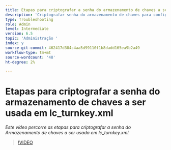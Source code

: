 ```yaml
---
title: Etapas para criptografar a senha do armazenamento de chaves a ser usada em lc_turnkey.xml
description: 'Criptografar senha do armazenamento de chaves para configurar no arquivo lc_turnkey.xml '
type: Troubleshooting
role: Admin
level: Intermediate
version: 6.5
topic: 'Administração '
index: y
source-git-commit: 462417d384c4aa5d99110f1b8dadd165ea9b2a49
workflow-type: tm+mt
source-wordcount: '48'
ht-degree: 2%

---
```



# Etapas para criptografar a senha do armazenamento de chaves a ser usada em lc_turnkey.xml

*Este vídeo percorre as etapas para criptografar a senha do Armazenamento de chaves a ser usada em lc_turnkey.xml.*

>[!VIDEO](https://video.tv.adobe.com/v/335538?quality=9&learn=on)


